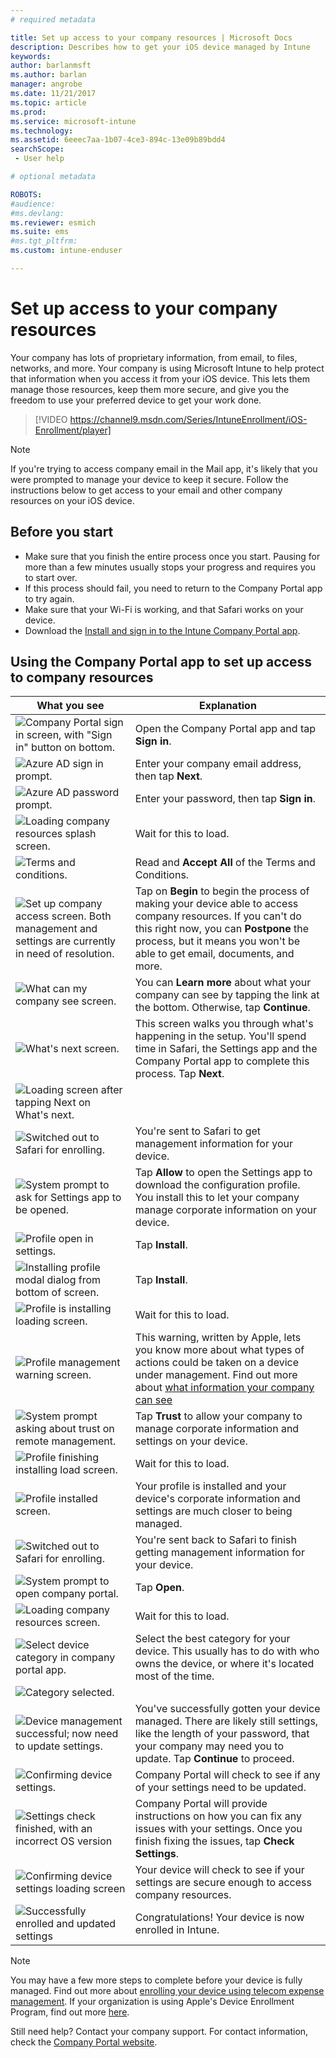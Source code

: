 ```yaml
---
# required metadata

title: Set up access to your company resources | Microsoft Docs
description: Describes how to get your iOS device managed by Intune
keywords:
author: barlanmsft
ms.author: barlan
manager: angrobe
ms.date: 11/21/2017
ms.topic: article
ms.prod:
ms.service: microsoft-intune
ms.technology:
ms.assetid: 6eeec7aa-1b07-4ce3-894c-13e09b89bdd4
searchScope:
 - User help

# optional metadata

ROBOTS:  
#audience:
#ms.devlang:
ms.reviewer: esmich
ms.suite: ems
#ms.tgt_pltfrm:
ms.custom: intune-enduser

---
```



# Set up access to your company resources

Your company has lots of proprietary information, from email, to files, networks, and more. Your company is using Microsoft Intune to help protect that information when you access it from your iOS device. This lets them manage those resources, keep them more secure, and give you the freedom to use your preferred device to get your work done.

> [!VIDEO https://channel9.msdn.com/Series/IntuneEnrollment/iOS-Enrollment/player]

> [!NOTE]
> If you're trying to access company email in the Mail app, it's likely that you were prompted to manage your device to keep it secure. Follow the instructions below to get access to your email and other company resources on your iOS device.

## Before you start

- Make sure that you finish the entire process once you start. Pausing for more than a few minutes usually stops your progress and requires you to start over.
- If this process should fail, you need to return to the Company Portal app to try again.
- Make sure that your Wi-Fi is working, and that Safari works on your device.
- Download the [Install and sign in to the Intune Company Portal app](install-and-sign-in-to-the-intune-company-portal-app-ios.md).


## Using the Company Portal app to set up access to company resources

|What you see|Explanation|
|---|---|
|![Company Portal sign in screen, with "Sign in" button on bottom.](./media/ios-0-cp-enroll-1711.png)|Open the Company Portal app and tap **Sign in**.|
|![Azure AD sign in prompt.](./media/ios-0a-cp-enroll-1711.png)|Enter your company email address, then tap **Next**.|
|![Azure AD password prompt.](./media/ios-0b-cp-enroll-1711.png)|Enter your password, then tap **Sign in**.|
|![Loading company resources splash screen.](./media/ios-1-cp-enroll-1711.png)|Wait for this to load.|
|![Terms and conditions.](./media/ios-2-cp-enroll-1711.png)|Read and **Accept All** of the Terms and Conditions.|
|![Set up company access screen. Both management and settings are currently in need of resolution.](./media/ios-3-cp-enroll-1711.png)|Tap on **Begin** to begin the process of making your device able to access company resources. If you can't do this right now, you can **Postpone** the process, but it means you won't be able to get email, documents, and more.|
|![What can my company see screen.](./media/ios-4-cp-enroll-1711.png)|You can **Learn more** about what your company can see by tapping the link at the bottom. Otherwise, tap **Continue**.|
|![What's next screen.](./media/ios-5-cp-enroll-1711.png)|This screen walks you through what's happening in the setup. You'll spend time in Safari, the Settings app and the Company Portal app to complete this process. Tap **Next**.|
|![Loading screen after tapping Next on What's next.](./media/ios-6-cp-enroll-1711.png)||
|![Switched out to Safari for enrolling.](./media/ios-7-cp-enroll-1711.png)|You're sent to Safari to get management information for your device.|
|![System prompt to ask for Settings app to be opened.](./media/ios-8-cp-enroll-1711.png)|Tap **Allow** to open the Settings app to download the configuration profile. You install this to let your company manage corporate information on your device.|
|![Profile open in settings.](./media/ios-9-cp-enroll-1711.png)|Tap **Install**.|
|![Installing profile modal dialog from bottom of screen.](./media/ios-10-cp-enroll-1711.png)|Tap **Install**.|
|![Profile is installing loading screen.](./media/ios-11-cp-enroll-1711.png)|Wait for this to load.|
|![Profile management warning screen.](./media/ios-12-cp-enroll-1711.png)|This warning, written by Apple, lets you know more about what types of actions could be taken on a device under management. Find out more about [what information your company can see](what-info-can-your-company-see-when-you-enroll-your-device-in-intune.md)|
|![System prompt asking about trust on remote management.](./media/ios-13-cp-enroll-1711.png)|Tap **Trust** to allow your company to manage corporate information and settings on your device.|
|![Profile finishing installing load screen.](./media/ios-14-cp-enroll-1711.png)|Wait for this to load.|
|![Profile installed screen.](./media/ios-15-cp-enroll-1711.png)|Your profile is installed and your device's corporate information and settings are much closer to being managed.|
|![Switched out to Safari for enrolling.](./media/ios-16-cp-enroll-1711.png)|You're sent back to Safari to finish getting management information for your device. |
|![System prompt to open company portal.](./media/ios-17-cp-enroll-1711.png)|Tap **Open**.|
|![Loading company resources screen.](./media/ios-18-cp-enroll-1711.png)|Wait for this to load.|
|![Select device category in company portal app.](./media/ios-19-cp-enroll-1711.png)|Select the best category for your device. This usually has to do with who owns the device, or where it's located most of the time.|
|![Category selected.](./media/ios-20-cp-enroll-1711.png)||
|![Device management successful; now need to update settings.](./media/ios-21-cp-enroll-1711.png)|You've successfully gotten your device managed. There are likely still settings, like the length of your password, that your company may need you to update. Tap **Continue** to proceed.|
|![Confirming device settings.](./media/ios-22-cp-enroll-1711.png)|Company Portal will check to see if any of your settings need to be updated.|
|![Settings check finished, with an incorrect OS version](./media/ios-23-cp-enroll-1711.png)|Company Portal will provide instructions on how you can fix any issues with your settings. Once you finish fixing the issues, tap **Check Settings**.|
|![Confirming device settings loading screen](./media/ios-24-cp-enroll-1711.png)|Your device will check to see if your settings are secure enough to access company resources.|
|![Successfully enrolled and updated settings](./media/ios-25-cp-enroll-1711.png)|Congratulations! Your device is now enrolled in Intune.|

> [!Note]
> You may have a few more steps to complete before your device is fully managed. Find out more about [enrolling your device using telecom expense management](enroll-your-device-with-telecom-expense-management-ios.md). If your organization is using Apple's Device Enrollment Program, find out more [here](enroll-your-device-dep-ios.md).

Still need help? Contact your company support. For contact information, check the [Company Portal website](https://portal.manage.microsoft.com).
